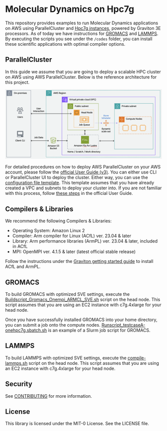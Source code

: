 # Molecular Dynamics on Hpc7g

This repository provides examples to run Molecular Dynamics applications on AWS using ParallelCluster and [Hpc7g instances](https://aws.amazon.com/ec2/instance-types/hpc7g/?trk=7aa1d67a-83b9-4934-8322-71040c588cf4&sc_channel=el), powered by Graviton 3E processors. As of today we have instructions for [GROMACS](https://www.gromacs.org/) and [LAMMPS](https://www.lammps.org/). By executing the scripts you see under the `/codes` folder, you can install these scientific applications with optimal compiler options.

## ParallelCluster

In this guide we assume that you are going to deploy a scalable HPC cluster on AWS using AWS ParallelCluster. Below is the reference architecture for this project. 

![ParallelCluster](images/ParallelCluster.png)

For detailed procedures on how to deploy AWS ParallelCluster on your AWS account, please follow the [official User Guide (v3)](https://docs.aws.amazon.com/parallelcluster/latest/ug/what-is-aws-parallelcluster.html). You can either use CLI or ParallelCluster UI to deploy the cluster. Either way, you can use the [configuration file template](/codes/setup/md-cluster.yaml). This template assumes that you have already created a VPC and subnets to deploy your cluster into. If you are not familiar with this process, follow [these steps](https://docs.aws.amazon.com/parallelcluster/latest/ug/install-v3-configuring.html) in the official User Guide.   

## Compilers & Libraries 

We recommend the following Compilers & Libraries:
- Operating System: Amazon Linux 2
- Compiler: Arm compiler for Linux (ACfL) ver. 23.04 & later
- Library: Arm performance libraries (ArmPL) ver. 23.04 & later, included in ACfL
- MPI: OpenMPI ver. 4.1.5 & later (latest official stable release)

Follow the instructions under the [Graviton getting started guide](https://github.com/aws/aws-graviton-getting-started/tree/main/HPC) to install ACfL and ArmPL. 

## GROMACS

To build GROMACS with optimized SVE settings, execute the [Buildscript_Gromacs_Onempi_ARMCL_SVE.sh](/codes/GROMACS/Buildscript_Gromacs_Openmpi_ARMCL_SVE.sh) script on the head node. This script assumes that you are using an EC2 instance with c7g.4xlarge for your head node. 

Once you have successfully installed GROMACS into your home directory, you can submit a job onto the compute nodes. [Runscript_testcaseA-onehpc7g.sbatch.sh](/codes/GROMACS/Runscript_testcaseA-onehpc7g.sbatch.sh) is an example of a Slurm job script for GROMACS. 

## LAMMPS

To build LAMMPS with optimized SVE settings, execute the [compile-lammps.sh](/codes/LAMMPS/compile-lammps.sh) script on the head node. This script assumes that you are using an EC2 instance with c7g.4xlarge for your head node.

## Security

See [CONTRIBUTING](CONTRIBUTING.md#security-issue-notifications) for more information.

## License

This library is licensed under the MIT-0 License. See the LICENSE file.
